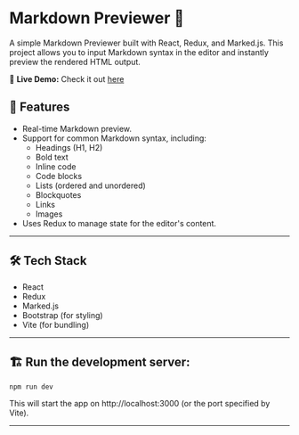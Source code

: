 # Markdown Previewer 📝

A simple Markdown Previewer built with React, Redux, and Marked.js. This project allows you to input Markdown syntax in the editor and instantly preview the rendered HTML output.

🌟 **Live Demo:**  Check it out [here](https://markdown-previewer67.netlify.app/)

## 🚀 Features
- Real-time Markdown preview.
- Support for common Markdown syntax, including:
  - Headings (H1, H2)
  - Bold text
  - Inline code
  - Code blocks
  - Lists (ordered and unordered)
  - Blockquotes
  - Links
  - Images
- Uses Redux to manage state for the editor's content.

---

## 🛠️ Tech Stack

- React
- Redux
- Marked.js
- Bootstrap (for styling)
- Vite (for bundling)

---

## 🏗️  Run the development server:
```
npm run dev
```
This will start the app on http://localhost:3000 (or the port specified by Vite).

---
